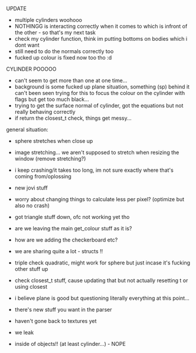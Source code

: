 
UPDATE

- multiple cylinders woohooo
- NOTHINGG is interacting correctly when it comes to which is infront of the other - so that's 
	my next task
- check my cylinder function, think im putting bottoms on bodies which i dont want
- still need to do the normals correctly too
- fucked up colour is fixed now too tho :d


CYLINDER POOOOO

- can't seem to get more than one at one time...
- background is some fucked up plane situation, something (sp) behind it can't been seen
	trying for this to focus the colour on the cylinder with flags but get too much black...
- trying to get the surface normal of cylinder, got the equations but not really behaving correctly
- if return the closest_t check, things get messy...


general situation:

- sphere stretches when close up

- image stretching... we aren't supposed to stretch when resizing the window (remove stretching?)

- i keep crashing/it takes too long, im not sure exactly where that's coming from/oplossing

- new jovi stuff

- worry about changing things to calculate less per pixel? (optimize but also no crash)

- got triangle stuff down, ofc not working yet tho

- are we leaving the main get_colour stuff as it is?

- how are we adding the checkerboard etc?

- we are sharing quite a lot - structs !!

- triple check quadratic, might work for sphere but just incase it's fucking other stuff up

- check closest_t stuff, cause updating that but not actually resetting t or using closest

- i believe plane is good but questioning literally everything at this point...

- there's new stuff you want in the parser

- haven't gone back to textures yet

- we leak 

- inside of objects!! (at least cylinder...) - NOPE


